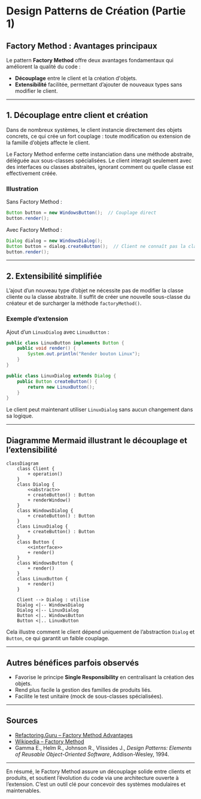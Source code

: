 # Design Patterns de Création (Partie 1)  
## Factory Method : Avantages principaux

Le pattern **Factory Method** offre deux avantages fondamentaux qui améliorent la qualité du code :  
- **Découplage** entre le client et la création d'objets.  
- **Extensibilité** facilitée, permettant d’ajouter de nouveaux types sans modifier le client.

---

## 1. Découplage entre client et création

Dans de nombreux systèmes, le client instancie directement des objets concrets, ce qui crée un fort couplage : toute modification ou extension de la famille d’objets affecte le client.

Le Factory Method enferme cette instanciation dans une méthode abstraite, déléguée aux sous-classes spécialisées. Le client interagit seulement avec des interfaces ou classes abstraites, ignorant comment ou quelle classe est effectivement créée.

### Illustration

Sans Factory Method :

```java
Button button = new WindowsButton();  // Couplage direct
button.render();
```

Avec Factory Method :

```java
Dialog dialog = new WindowsDialog();  
Button button = dialog.createButton();  // Client ne connaît pas la classe concrète
button.render();
```

---

## 2. Extensibilité simplifiée

L’ajout d’un nouveau type d’objet ne nécessite pas de modifier la classe cliente ou la classe abstraite. Il suffit de créer une nouvelle sous-classe du créateur et de surcharger la méthode `factoryMethod()`.

### Exemple d’extension

Ajout d’un `LinuxDialog` avec `LinuxButton` :

```java
public class LinuxButton implements Button {
    public void render() {
        System.out.println("Render bouton Linux");
    }
}

public class LinuxDialog extends Dialog {
    public Button createButton() {
        return new LinuxButton();
    }
}
```

Le client peut maintenant utiliser `LinuxDialog` sans aucun changement dans sa logique.

---

## Diagramme Mermaid illustrant le découplage et l’extensibilité

```mermaid
classDiagram
    class Client {
        + operation()
    }
    class Dialog {
        <<abstract>>
        + createButton() : Button
        + renderWindow()
    }
    class WindowsDialog {
        + createButton() : Button
    }
    class LinuxDialog {
        + createButton() : Button
    }
    class Button {
        <<interface>>
        + render()
    }
    class WindowsButton {
        + render()
    }
    class LinuxButton {
        + render()
    }
    
    Client --> Dialog : utilise
    Dialog <|-- WindowsDialog
    Dialog <|-- LinuxDialog
    Button <|.. WindowsButton
    Button <|.. LinuxButton
```

Cela illustre comment le client dépend uniquement de l’abstraction `Dialog` et `Button`, ce qui garantit un faible couplage.

---

## Autres bénéfices parfois observés

- Favorise le principe **Single Responsibility** en centralisant la création des objets.  
- Rend plus facile la gestion des familles de produits liés.  
- Facilite le test unitaire (mock de sous-classes spécialisées).

---

## Sources

- [Refactoring.Guru – Factory Method Advantages](https://refactoring.guru/design-patterns/factory-method)  
- [Wikipedia – Factory Method](https://en.wikipedia.org/wiki/Factory_method_pattern)  
- Gamma E., Helm R., Johnson R., Vlissides J., *Design Patterns: Elements of Reusable Object-Oriented Software*, Addison-Wesley, 1994.  

---

En résumé, le Factory Method assure un découplage solide entre clients et produits, et soutient l’évolution du code via une architecture ouverte à l’extension. C’est un outil clé pour concevoir des systèmes modulaires et maintenables.